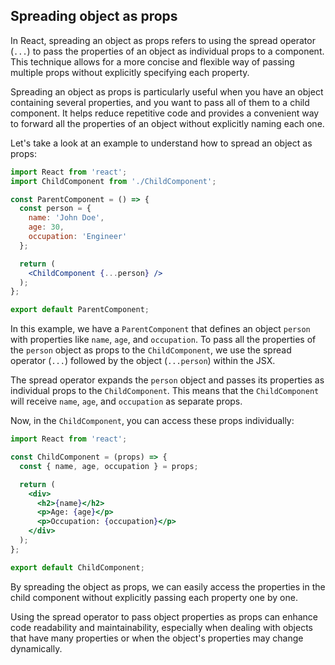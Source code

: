 

## Spreading object as props

In React, spreading an object as props refers to using the spread operator (`...`) to pass the properties of an object as individual props to a component. This technique allows for a more concise and flexible way of passing multiple props without explicitly specifying each property.

Spreading an object as props is particularly useful when you have an object containing several properties, and you want to pass all of them to a child component. It helps reduce repetitive code and provides a convenient way to forward all the properties of an object without explicitly naming each one.

Let's take a look at an example to understand how to spread an object as props:

```jsx
import React from 'react';
import ChildComponent from './ChildComponent';

const ParentComponent = () => {
  const person = {
    name: 'John Doe',
    age: 30,
    occupation: 'Engineer'
  };

  return (
    <ChildComponent {...person} />
  );
};

export default ParentComponent;

```

In this example, we have a `ParentComponent` that defines an object `person` with properties like `name`, `age`, and `occupation`. To pass all the properties of the `person` object as props to the `ChildComponent`, we use the spread operator (`...`) followed by the object (`...person`) within the JSX.

The spread operator expands the `person` object and passes its properties as individual props to the `ChildComponent`. This means that the `ChildComponent` will receive `name`, `age`, and `occupation` as separate props.

Now, in the `ChildComponent`, you can access these props individually:

```jsx
import React from 'react';

const ChildComponent = (props) => {
  const { name, age, occupation } = props;

  return (
    <div>
      <h2>{name}</h2>
      <p>Age: {age}</p>
      <p>Occupation: {occupation}</p>
    </div>
  );
};

export default ChildComponent;

```

By spreading the object as props, we can easily access the properties in the child component without explicitly passing each property one by one.

Using the spread operator to pass object properties as props can enhance code readability and maintainability, especially when dealing with objects that have many properties or when the object's properties may change dynamically.